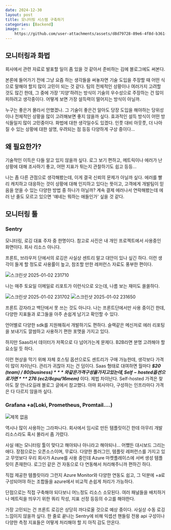 ```yaml
---
date: 2024-12-30
layout: post
title: 모니터링 시스템 구축하기
categories: [Backend]
image: >-
    https://github.com/user-attachments/assets/d8d79728-89e6-4f8d-b361-7e45b2b17a85
---
```


## 모니터링과 화법

회사에서 관련 자료로 발표할 일이 좀 있을 것 같아서 준비하는 김에 블로그에도 써본다.

본론에 들어가기 전에 그냥 요즘 하는 생각들을 써놓자면 기술 도입을 주장할 때 어떤 식으로 말해야 할지 많이 고민이 되는 것 같다.
팀의 전체적인 상황이나 여러가지 고려할 것도 많긴 한데, 
그 중에 가장 '지양'하려는 방식이 기술의 우수성으로 주장하는 건 많이 피하려고 생각중이다. 어떻게 보면 가장 설득력이 떨어지는 방식이 아닐까.

누구는 좋은거 몰라서 안했겠나. 그 기술이 좋은건 알아도 당장 도입을 해야하는 당위성이나 전체적인 상황을 많이 고려해보면 좋지 않을까 싶다.
효과적인 설득 방식이 어떤 방식들일지 많이 고민중이다. 화법에 대한 생각일수도 있겠다. 
인풋 대비 아웃풋, 더 나아질 수 있는 상황에 대한 설명, 우려되는 점 등등 다양하게 구상 중이다...

## 왜 필요한가?

기술적인 이득은 다들 알고 있지 않을까 싶다. 
로그 보기 편하고, 메트릭이나 에러가 난 상황에 대해 조사하기 좋고, 어떤 지표가 튀는지 관찰하기도 쉽고 등등...

나는 좀 다른 관점으로 생각해봤는데, 이게 결국 신뢰의 문제가 아닐까 싶다.
에러를 빨리 캐치하고 대응하는 것이 상황에 대해 인지하고 있다는 뜻이고, 고객에게 개발팀이 믿음을 얻을 수 있는 다양한 방법 중 하나가 아닐까? 
계속 결제 에러나서 연락해봤는데 에러 난 줄도 모르고 있으면 '얘네는 뭐하는 애들인가' 싶을 것 같다.

## 모니터링 툴
### Sentry

모니터링, 로깅 대표 주자 중 한명이다. 
참고로 사진은 내 개인 프로젝트에서 사용중인 화면이다. 회사 리소스 아니다.

프론트, 브라우저 단에서의 로깅은 사실상 센트리 말고 대안이 있나 싶긴 하다.
이런 생각이 들게 할 정도로 사용률이 높고, 참조할 만한 레퍼런스 자료도 풍부한 편이다.

![스크린샷 2025-01-02 231710](https://github.com/user-attachments/assets/46906026-545b-46ab-bbc2-ac47b6cb6a4f)

나는 매주 토요일 이메일로 리포트가 이런식으로 오는데, 나름 보는 재미도 쏠쏠하다.

![스크린샷 2025-01-02 231702](https://github.com/user-attachments/assets/2babb4c6-2e48-49c1-b328-b78148b2e412)
![스크린샷 2025-01-02 231650](https://github.com/user-attachments/assets/3741e6ca-1e94-47e6-a86a-28e2ff607b5d)

프론트 강자라고 백단에서 못 쓰는 것도 아니다.
나는 프론트단에서만 사용 중이긴 한데, 다양한 지표들과 로그들을 아주 손쉽게 남기고 확인할 수 있다.

언어별로 다양한 sdk를 지원해줘서 개발하기도 편하다.
슬랙같은 메신저로 에러 리포팅을 보내기도 깔쌈하고 사용하기 편한 포맷을 가지고 있다.

하지만 Saas라서 데이터가 저쪽으로 다 넘어가는게 문제다.
B2B라면 분명 고려해야 할 요소일 듯 하다.

이런 현상을 막기 위해 자체 호스팅 옵션으로도 센트리가 구매 가능한데, 생각보다 가격이 많이 차이난다.
관리가 귀찮아 지는 건 덤이다.
Saas 형태로 대여하면 월마다 ***$20 (team) / $80 (business)*** 와 같은 가격 구성을 가지고 있는데,
Self-hosted 옵션으로 가면  ***$ 276 (ec2/8cpu/16mem)*** 이다. 제법 차이난다.
Self-hosted 가격은 찾아도 잘 안나오길래 블로그 글에서 참고했다. 
아마 회사마다, 구성하는 인프라마다 가격은 다 다르지 않을까 싶다.


### Grafana +a(Loki, Prometheus, Promtail….)

![제목 없음](https://github.com/user-attachments/assets/38ffd8ff-28ae-4b27-b553-683f57d6b6d4)

역시나 많이 사용하는 그라파나다. 
회사에서 임시로 만든 템플릿이긴 한데 아무리 개발 리소스라도 혹시 몰라서 좀 가렸다.

사실 얘는 모니터링 툴이 맞다고 해야되나 아니라고 해야되나... 어쨌든 대시보드 그리는 애다.
장점으로는 오픈소스이며, 무료다. 다양한 플러그인, 템플릿 레퍼런스를 가지고 있고
무엇보다 우리 회사가 Azure를 사용 중인데 Azure 마켓플레이스에 서버 생성 템플릿이 존재한다.
로그인 같은 건 자동으로 다 연동해서 처리해주니까 편하긴 하다. 

직접 제공한 템플릿이라 그런지 Azure Monitor와 다양한 연동도 쉽고, 
그 덕분에 +a로 구성되어야 하는 조합들을 azure에서 비교적 손쉽게 처리가 가능하다.

단점으로는 직접 구축해야 되다보니 어느정도 리소스 소모된다.
여러 패널들을 배치하거나 메트릭을 띄우기 위한 쿼리 작성, 지표 선정 등등의 수고를 해야한다.

가장 고민되는 건 프론트 로깅은 상당히 까다로울 것으로 예상 중이다. 
사실상 수동 로깅 느낌이지 않을까 싶다. 한 줄로 끝나는 Sentry에 비해 익셉션 핸들링 전용 api 구성이나 
다양한 측정 지표들은 어떻게 처리해야 할 지 아직 감도 안온다.



